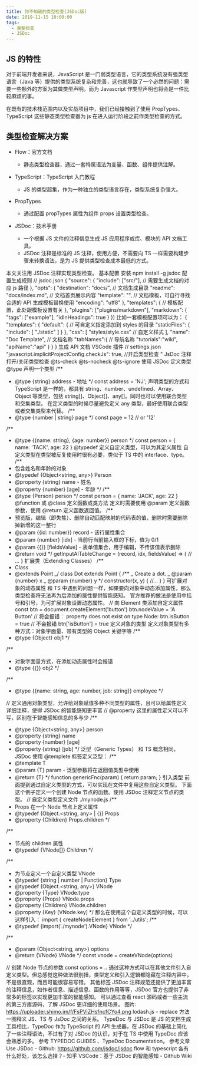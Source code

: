 ```yaml
---
title: 你不知道的类型检查[JSDoc版]
date: 2019-11-15 10:00:00
tags:
  - 类型检查
  - JSDoc
---
```


## JS 的特性

对于前端开发者来说，JsvaScript 是一门弱类型语言，它的类型系统没有强类型语言（Java 等）提供的类型系统复杂和完善，这也就导致了一个必然的问题：需要一些额外的方案为其做类型声明。而为 Javascript 作类型声明也将会是一件比较麻烦的事。

在既有的技术栈范围内以及实战项目中，我们已经接触到了使用 PropTypes、TypeScript 这些静态类型检查器为 js 在进入运行阶段之前作类型检查的方式。

## 类型检查解决方案

- Flow：官方文档

  - 静态类型检查器，通过一套特属语法为变量、函数、组件提供注解。

- TypeScript：TypeScript 入门教程

  - JS 的类型超集，作为一种独立的类型语言存在，类型系统复杂强大。

- PropTypes

  - 通过配置 propTypes 属性为组件 props 设置类型检查。

- JSDoc：技术手册

  - 一个根据 JS 文件的注释信息生成 JS 应用程序或库、模块的 API 文档工具。
  - JSDoc 注释是标准的 JS 注释，使用方便，不需要向 TS 一样需要构建步骤来转换语法，是为 JS 提供类型检查成本最低的方式。

本文关注用 JSDoc 注释实现类型检查。
基本配置
安装
npm install -g jsdoc
配置生成规则
// jsdoc.json
{
"source": {
"include": ["src/"], // 需要生成文档的对应 js 路径
},
"opts": {
"destination": "docs/", // 文档生成目录
"readme": "docs/index.md", // 文档首页展示内容
"template": "", // 文档模板，可自行寻找合适的 API 生成模板替换使用
"encoding": "utf8"
},
"templates": {
// 模板配置，此处跟模板设置有关
},
"plugins": ["plugins/markdown"],
"markdown": {
"tags": ["example"],
"idInHeadings": true
}
})
比如一套模板配置项可以为：
{
"templates": {
"default": { // 可自定义指定添加到 styles 的目录
"staticFiles": {
"include": [
"./static"
]
}
},
"css": [
"styles/style.css" // 自定义样式
],
"name": "Doc Template", // 文档名称
"tabNames":{ // 导航名称
"tutorials":"wiki",
"apiName":"api"
}
}
}
生成 API 文档
VSCode 插件
// settings.json
"javascript.implicitProjectConfig.checkJs": true, //开启类型检查 "
JsDoc 注释
打开/关闭类型检查
@ts-check
@ts-nocheck
@ts-ignore
使用 JSDoc 定义类型
@type 声明一个类型
/\*\*

- @type {string} address - 地址
  \*/
  const address = 'NJ';
  声明类型的方式和 TypeScript 是一样的，都具有 string、number、undefined、Array、Object 等类型，包括 string[]、Object[]、any[]。同时也可以使用联合类型和交集类型。
  在定义类型的时候尽量避免定义 any 类型，最好使用联合类型或者交集类型来代替。
  /\*\*
- @type {number | string} page
  \*/
  const page = 12 // or '12'

/\*\*

- @type {{name: string}, {age: number}} person
  \*/
  const person = {
  name: 'TACK',
  age: 22
  }
  @typedef 定义自定义类型，可以为其定义属性
  自定义类型在类型被反复使用时很有必要，类似于 TS 中的 interface、type。
  /\*\*
- 包含姓名和年龄的对象
- @typedef {Object<string, any>} Person
- @property {string} name - 姓名
- @property {number} [age] - 年龄
  \*/
  /\*\*
- @type {Person} person
  \*/
  const person = {
  name: 'JACK',
  age: 22
  }
  @function 或 @class 定义函数或类方法
  定义时需要使用 @param 定义函数参数，使用 @return 定义函数返回值。
  /\*\*
- 预览版，编辑（即失焦）、删除自动匹配映射的代码表的值，删除时需要删除掉新增的这一整行
- @param {{id: number}} record - 该行属性集合
- @param {number} [idx] - 当前行当前输入框的下标，值为 0/1
- @param {{}} [fieldsValue] - 表单值集合，用于编辑，不传该值表示删除
- @return void
  \*/
  getInputAITableChange = (record, idx, fieldsValue) => {
  // ...
  }
  扩展类（Extending Classes）
  /\*\*
- Class
- @extends Point
  _/
  class Dot extends Point {
  /\*\*
  _ Create a dot.
  _ @param {number} x
  _ @param {number} y
  \*/
  constructor(x, y) {
  //...
  }
  }
  可扩展对象的动态属性
  和 TS 中遇到的问题一样，如果要向对象中动态添加属性，那么类型检查将无法再为后添加的属性提供智能感知。
  官方推荐的做法是使用中括号和引号，为可扩展对象设置动态属性。
  // 向 Element 类添加自定义属性
  const btn = document.createElement('button')
  btn.nodeValue = 'A Button'
  // 将会报错： property does not exist on type Node:
  btn.isButton = true
  // 不会报错
  btn['isButton'] = true
  定义对象的类型
  定义对象类型有多种方式：对象字面量、带有类型的 Object 关键字等
  /\*\*
- @type {Object} obj1
  \*/

/\*\*

- 对象字面量方式，在添加动态属性时会报错
- @type {{}} obj2
  \*/

/\*\*

- @type {{name: string, age: number, job: string}} employee
  \*/

// 定义通用对象类型，允许给对象赋值多种不同类型的属性，且可以给属性定义详细注释，使得 JSDoc 的智能感知更丰富
// @property 这里的属性定义可以不写，区别在于智能感知信息的多与少
/\*\*

- @type {Object<string, any>} person
- @property {string} name
- @property {number} [age]
- @property {string} [job]
  \*/
  泛型（Generic Types）
  和 TS 概念相同，JSDoc 使用 @templete 标签定义泛型：
  /\*\*
- @template T
- @param {T} param - 泛型参数将在返回值类型中使用
- @return {T}
  \*/
  function genericFnc(param) {
  return param;
  }
  引入类型
  前面提到通过自定义类型的方式，可以实现在文件中复用这些自定义类型。
  下面这个例子定义一个创建 Node 节点的函数。使用 JSDoc 注释定义节点的类型。
  // 自定义类型定义文件 ./mynode.js
  /\*\*
- Props 在一个 Node 节点上定义属性
- @typedef {Object.<string, any> | {}} Props
- @property {Children} Props.children
  \*/

/\*\*

- 节点的 children 属性
- @typedef {VNode[]} Children
  \*/

/\*\*

- 为节点定义一个自定义类型 VNode
- @typedef {string | number | Function} Type
- @typedef {Object.<string, any>} VNode
- @property {Type} VNode.type
- @property {Props} VNode.props
- @property {Children} VNode.children
- @property {Key} [VNode.key]
  \*/
  那么在使用这个自定义类型的时候，可以这样引入：
  import { createNodeElement } from '../utils';
  /\*\*
- @typedef {import('./mynode').VNode} VNode
  \*/

/\*\*

- @param {Object<string, any>} options
- @return {VNode} VNode
  \*/
  const vnode = createVNode(options)

// 创建 Node 节点的参数
const options = ..
通过这种方式可以在其他文件引入自定义类型。但总感觉这种做法很别扭，类型定义和引入逻辑都隐藏在注释内容中，不是很直观，而且可能很容易写错。
其他标签
JSDoc 注释规范还提供了更加丰富的注释信息，如作者信息、描述信息、函数的作用等等，JSDoc 官方也提供了非常多的标签以实现更加丰富的智能感知。
可以通过查看 react 源码或者一些主流的第三方库源码，了解 JSDoc 更详细的使用场景。
图片: https://uploader.shimo.im/f/FsPViZHsfncfCYo4.png
lodash.js - replace 方法
一图释义 JS、TS 与 JsDoc 之间的关系。
TypeDoc
与 JSDoc 是 JS 的文档生成工具相比，TypeDoc 作为 TypeScript 的 API 生成器，在 JSDoc 的基础上简化了一些注释语法，不过有了对 JSDoc 的认识，对于在 TS 中使用 TypeDoc 应该会熟悉的多。
参考 TYPEDOC GUIDES 、TypeDoc Documentation。
参考文章
Use JSDoc - Github: https://github.com/jsdoc/jsdoc
flow 和 typescript 各有什么好处，该怎么选择？- 知乎
VSCode：基于 JSDoc 的智能感知 - Github Wiki
